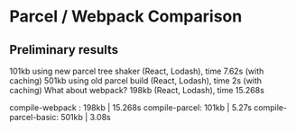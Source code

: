 # Parcel / Webpack Comparison

## Preliminary results

101kb using new parcel tree shaker (React, Lodash), time 7.62s (with caching)
501kb using old parcel build (React, Lodash), time 2s (with caching)
What about webpack? 198kb (React, Lodash), time 15.268s

compile-webpack :       198kb  | 15.268s
compile-parcel:         101kb  | 5.27s
compile-parcel-basic:   501kb  | 3.08s